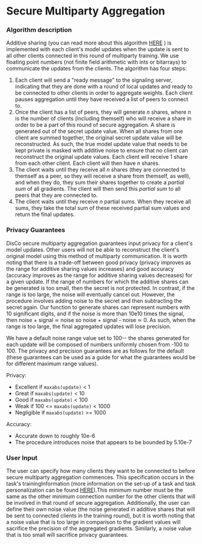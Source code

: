 # Secure Multiparty Aggregation

### Algorithm description
Additive sharing (you can read more about this algorithm [HERE](https://www.geeksforgeeks.org/additive-secret-sharing-and-share-proactivization-using-python/?ref=rp)
) is implemented with each client's model updates when the update is sent to all other clients connected in this round of multiparty training. We use floating point numbers  (not finite field arithmetic with ints or bitarrays) to communicate the updates from the clients. The algorithm has four steps:
1. Each client will send a "ready message" to the signaling server, indicating that they are done with a round of local updates and ready to be connected to other clients in order to aggregate weights. Each client pauses aggregation until they have received a list of peers to connect to.
2. Once the client has a list of peers, they will generate *n* shares, where _n_ is the number of clients (including themself) who will receive a share in order to be a part of this round of secure aggregation. A share is generated out of the secret update value. When all shares from one client are summed together, the original secret update value will be reconstructed. As such, the true model update value that needs to be kept private is masked with additive noise to ensure that no client can reconstruct the original update values. Each client will receive 1 share from each other client. Each client will then have _n_ shares.
3. The client waits until they receive all _n_ shares (they are connected to themself as a peer, so they will receive a share from themself, as well), and when they do, they sum their shares together to create a _partial sum_ of all gradients. The client will then send this _partial sum_ to all peers that they are connected to.
4. The client waits until they receive _n_ partial sums. When they receive all sums, they take the total sum of these received partial sum values and return the final updates.
### Privacy Guarantees
DisCo secure multiparty aggregation guarantees input privacy for a client's model updates. Other users will not be able to reconstruct the client's original model using this method of multiparty communication. 
It is worth noting that there is a trade-off between good privacy (privacy improves as the range for additive sharing values increases) and good accuracy (accuracy improves as the range for additive sharing values decreases) for a given update. If the range of numbers for which the additive shares can be generated
is too small, then the secret is not protected. In contrast, if the range is too large, the noise will eventually cancel out. However, the procedure involves adding noise to the secret and then subtracting the secret again. Our function to generate shares can represent numbers with 10 significant digits, and if the noise is more than 10e10 times the signal, then noise + signal ≃ noise so noise + signal - noise ≃ 0.
As such, when the range is too large, the final aggregated updates will lose precision.

We have a default noise range value set to 100-- the shares generated for each update will be composed of numbers uniformly chosen from -100 to 100. The privacy and precision guarantees are as follows for the default (these guarantees can be used as a guide for what the guarantees would be for different maximum range values).

Privacy:
- Excellent if `maxabs(update)` < 1
- Great if `maxabs(update)` < 10
- Good if `maxabs(update)` < 100
- Weak if 100 <= `maxabs(update)` < 1000
- Negligible if `maxabs(update)` >= 1000 


Accuracy:
- Accurate down to roughly 10e-6
- The procedure introduces noise that appears to be bounded by 5.10e-7

### User Input
The user can specify how many clients they want to be connected to before secure multiparty aggregation commences. This specification occurs in the task's trainingInformation (more information on the set-up of a task and task personalization
can be found [HERE](TASK.md)).This minimum number must be the same
as the other minimum connection number for the other clients that will be involved in that round of secure aggregation. Additionally, the user can define their 
own noise value (the noise generated in additive shares that will be sent to connected clients in the training round), but it is worth noting that a noise value that 
is too large in comparison to the gradient values will sacrifice the precision of the aggregated gradients. Similarly, a noise value that is too small will sacrifice privacy
guarantees.
